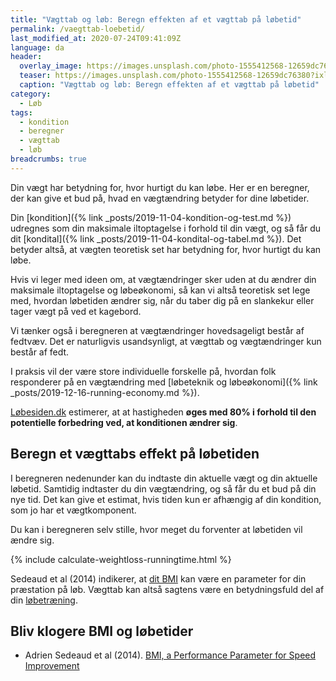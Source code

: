 ```yaml
---
title: "Vægttab og løb: Beregn effekten af et vægttab på løbetid"
permalink: /vaegttab-loebetid/
last_modified_at: 2020-07-24T09:41:09Z
language: da
header:
  overlay_image: https://images.unsplash.com/photo-1555412568-12659dc76380?ixlib=rb-1.2.1&ixid=MnwxMjA3fDB8MHxwaG90by1wYWdlfHx8fGVufDB8fHx8&auto=format&fit=crop&w=1900&q=5
  teaser: https://images.unsplash.com/photo-1555412568-12659dc76380?ixlib=rb-1.2.1&ixid=MnwxMjA3fDB8MHxwaG90by1wYWdlfHx8fGVufDB8fHx8&auto=format&fit=crop&w=400&q=5
  caption: "Vægttab og løb: Beregn effekten af et vægttab på løbetid"
category:
  - Løb
tags:
  - kondition
  - beregner
  - vægttab
  - løb
breadcrumbs: true
---
```


Din vægt har betydning for, hvor hurtigt du kan løbe. Her er en beregner, der kan give et bud på, hvad en vægtændring betyder for dine løbetider.

Din [kondition]({% link _posts/2019-11-04-kondition-og-test.md %}) udregnes som din maksimale iltoptagelse i forhold til din vægt, og så får du dit [kondital]({% link _posts/2019-11-04-kondital-og-tabel.md %}). Det betyder altså, at vægten teoretisk set har betydning for, hvor hurtigt du kan løbe.

Hvis vi leger med ideen om, at vægtændringer sker uden at du ændrer din maksimale iltoptagelse og løbeøkonomi, så kan vi altså teoretisk set lege med, hvordan løbetiden ændrer sig, når du taber dig på en slankekur eller tager vægt på ved et kagebord.

Vi tænker også i beregneren at vægtændringer hovedsageligt består af fedtvæv. Det er naturligvis usandsynligt, at vægttab og vægtændringer kun består af fedt.

I praksis vil der være store individuelle forskelle på, hvordan folk responderer på en vægtændring med [løbeteknik og løbeøkonomi]({% link _posts/2019-12-16-running-economy.md %}).

[Løbesiden.dk](https://loebesiden.dk/beregninger/beregn_vaegt/) estimerer, at at hastigheden **øges med 80% i forhold til den potentielle forbedring ved, at konditionen ændrer sig**.

## Beregn et vægttabs effekt på løbetiden

I beregneren nedenunder kan du indtaste din aktuelle vægt og din aktuelle løbetid. Samtidig indtaster du din vægtændring, og så får du et bud på din nye tid. Det kan give et estimat, hvis tiden kun er afhængig af din kondition, som jo har et vægtkomponent.

Du kan i beregneren selv stille, hvor meget du forventer at løbetiden vil ændre sig.

{% include calculate-weightloss-runningtime.html %}

Sedeaud et al (2014) indikerer, at [dit BMI](/bmi/) kan være en parameter for din præstation på løb. Vægttab kan altså sagtens være en betydningsfuld del af din [løbetræning](/loebesiden/).

## Bliv klogere BMI og løbetider

- Adrien Sedeaud et al (2014). [BMI, a Performance Parameter for Speed Improvement](https://www.ncbi.nlm.nih.gov/pmc/articles/PMC3934974/)
